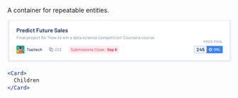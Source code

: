 A container for repeatable entities.

<div class="examples">
  <div class="example">
    <a href="public/images/components/Card/1.png">
      <img src="public/images/components/Card/1.png" alt="Card 1" />
    </a>
  </div>
</div>

```jsx
<Card>
  Children
</Card>
```
